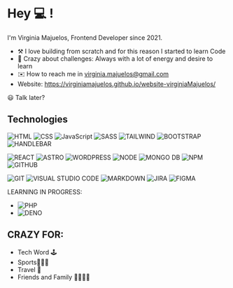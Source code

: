 # Hey 💻 !

I'm Virginia Majuelos, Frontend Developer since 2021.

- ⚒ I love building from scratch and for this reason I started to learn Code 
- 🔋 Crazy about challenges: Always with a lot of energy and desire to learn
- ✉️ How to reach me in virginia.majuelos@gmail.com
- Website: https://virginiamajuelos.github.io/website-virginiaMajuelos/

😃 Talk later?

## Technologies

![HTML](https://img.shields.io/badge/HTML5-E34F26?style=for-the-badge&logo=html5&logoColor=white)
![CSS](https://img.shields.io/badge/CSS3-1572B6?style=for-the-badge&logo=css3&logoColor=white)
![JavaScript](https://img.shields.io/badge/JavaScript-323330?style=for-the-badge&logo=javascript&logoColor=F7DF1E)
![SASS](https://img.shields.io/badge/Sass-CC6699?style=for-the-badge&logo=sass&logoColor=white)
![TAILWIND](https://img.shields.io/badge/Tailwind_CSS-38B2AC?style=for-the-badge&logo=tailwind-css&logoColor=white)
![BOOTSTRAP](https://img.shields.io/badge/Bootstrap-563D7C?style=for-the-badge&logo=bootstrap&logoColor=white)
![HANDLEBAR](https://img.shields.io/badge/Handlebars.js-f0772b?style=for-the-badge&logo=handlebarsdotjs&logoColor=black)

![REACT](https://img.shields.io/badge/React-20232A?style=for-the-badge&logo=react&logoColor=61DAFB)
![ASTRO](https://img.shields.io/badge/Astro-0C1222?style=for-the-badge&logo=astro&logoColor=FDFDFE)
![WORDPRESS](https://img.shields.io/badge/Wordpress-21759B?style=for-the-badge&logo=wordpress&logoColor=white)
![NODE](https://img.shields.io/badge/Node.js-339933?style=for-the-badge&logo=nodedotjs&logoColor=white)
![MONGO DB](https://img.shields.io/badge/MongoDB-4EA94B?style=for-the-badge&logo=mongodb&logoColor=white)
![NPM](https://img.shields.io/badge/npm-CB3837?style=for-the-badge&logo=npm&logoColor=white)
![GITHUB](https://img.shields.io/badge/GitHub-100000?style=for-the-badge&logo=github&logoColor=white)

![GIT](https://img.shields.io/badge/GIT-E44C30?style=for-the-badge&logo=git&logoColor=white)
![VISUAL STUDIO CODE](https://img.shields.io/badge/Visual_Studio-5C2D91?style=for-the-badge&logo=visual%20studio&logoColor=white)
![MARKDOWN](https://img.shields.io/badge/Markdown-000000?style=for-the-badge&logo=markdown&logoColor=white)
![JIRA](https://img.shields.io/badge/Jira-0052CC?style=for-the-badge&logo=Jira&logoColor=white)
![FIGMA](https://img.shields.io/badge/Figma-F24E1E?style=for-the-badge&logo=figma&logoColor=white)

LEARNING IN PROGRESS:
- ![PHP](https://img.shields.io/badge/PHP-777BB4?style=for-the-badge&logo=php&logoColor=white)
- ![DENO](https://img.shields.io/badge/Deno-white?style=for-the-badge&logo=deno&logoColor=464647)

## CRAZY FOR:

- Tech Word 🕹
- Sports🏄🏻‍♀️
- Travel 🚌
- Friends and Family 👨‍👩‍👦‍👦
